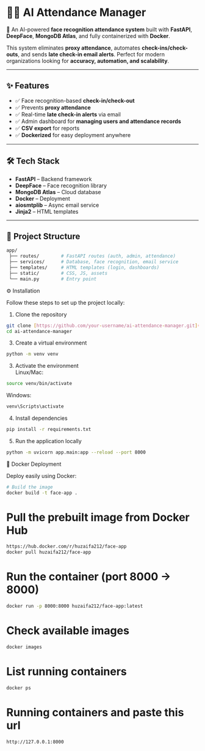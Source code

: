 # 🧑‍💼 AI Attendance Manager  

🚀 An AI-powered **face recognition attendance system** built with **FastAPI**, **DeepFace**, **MongoDB Atlas**, and fully containerized with **Docker**.  

This system eliminates **proxy attendance**, automates **check-ins/check-outs**, and sends **late check-in email alerts**. Perfect for modern organizations looking for **accuracy, automation, and scalability**.  

---

## ✨ Features  

- ✅ Face recognition-based **check-in/check-out**  
- ✅ Prevents **proxy attendance**  
- ✅ Real-time **late check-in alerts** via email  
- ✅ Admin dashboard for **managing users and attendance records**  
- ✅ **CSV export** for reports  
- ✅ **Dockerized** for easy deployment anywhere  

---

## 🛠️ Tech Stack  

- **FastAPI** – Backend framework  
- **DeepFace** – Face recognition library  
- **MongoDB Atlas** – Cloud database  
- **Docker** – Deployment  
- **aiosmtplib** – Async email service  
- **Jinja2** – HTML templates  

---

## 📂 Project Structure  

```bash
app/
 ├── routes/        # FastAPI routes (auth, admin, attendance)
 ├── services/      # Database, face recognition, email service
 ├── templates/     # HTML templates (login, dashboards)
 ├── static/        # CSS, JS, assets
 └── main.py        # Entry point
```
⚙️ Installation

Follow these steps to set up the project locally:

1. Clone the repository
```bash
git clone [https://github.com/your-username/ai-attendance-manager.git](https://github.com/Huzaifa-Salahuddin/Face_attendance)
cd ai-attendance-manager
```
3. Create a virtual environment  
```bash
python -m venv venv

```
3. Activate the environment  
Linux/Mac:
```bash
source venv/bin/activate
```
Windows:
```bash
venv\Scripts\activate
```
4. Install dependencies  
```bash
pip install -r requirements.txt
```
5. Run the application locally  
```bash
python -m uvicorn app.main:app --reload --port 8000
```
🐳 Docker Deployment  

Deploy easily using Docker:  

```bash
# Build the image
docker build -t face-app .
```
# Pull the prebuilt image from Docker Hub
```bash
https://hub.docker.com/r/huzaifa212/face-app
docker pull huzaifa212/face-app
```
# Run the container (port 8000 → 8000)
```bash
docker run -p 8000:8000 huzaifa212/face-app:latest
```

# Check available images
```bash
docker images
```
# List running containers
```bash
docker ps
```

# Running containers and paste this url
```bash
http://127.0.0.1:8000
```
